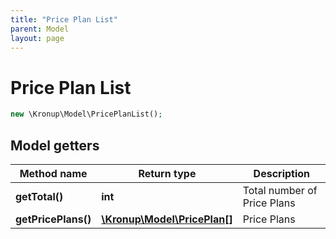```yaml
---
title: "Price Plan List"
parent: Model
layout: page
---
```


# Price Plan List

```php
new \Kronup\Model\PricePlanList();
```

## Model getters

Method name | Return type | Description
------------ | ------------- | -------------
**getTotal()** | **int** | Total number of Price Plans
**getPricePlans()** | [**\Kronup\Model\PricePlan[]**](../PricePlan) | Price Plans

